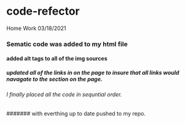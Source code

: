 # code-refector
Home Work 03/18/2021
### Sematic code was added to my html file
#### added alt tags to all of the img sources
##### updated all of the links in on the page to insure that all links would navagate to the section on the page.
###### I finally placed all the code in sequntial order. 
####### with everthing up to date pushed to my repo.
